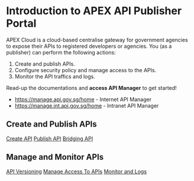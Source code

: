 # Introduction to APEX API Publisher Portal

APEX Cloud is a cloud-based centralise gateway for government agencies to expose their APIs to registered developers or agencies. You (as a publisher) can perform the following actions:

1. Create and publish APIs.
2. Configure security policy and manage access to the APIs.
3. Monitor the API traffics and logs.

Read-up the documentations and **access API Manager** to get started!

- https://manage.api.gov.sg/home - Internet API Manager
- https://manage.int.api.gov.sg/home - Intranet API Manager

## Create and Publish APIs

[Create API](/publisher/create-api.md)
[Publish API](/publisher/publish-api.md)
[Bridging API](/publisher/bridging-apis.md)

## Manage and Monitor APIs

[API Versioning](/publisher/api-versioning.md)
[Manage Access To APIs](/publisher/manage-access-to-apis.md)
[Monitor and Logs](/publisher/monitor-and-logs.md)
